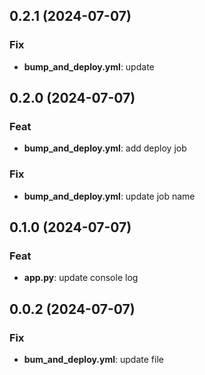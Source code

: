 ## 0.2.1 (2024-07-07)

### Fix

- **bump_and_deploy.yml**: update

## 0.2.0 (2024-07-07)

### Feat

- **bump_and_deploy.yml**: add deploy job

### Fix

- **bump_and_deploy.yml**: update job name

## 0.1.0 (2024-07-07)

### Feat

- **app.py**: update console log

## 0.0.2 (2024-07-07)

### Fix

- **bum_and_deploy.yml**: update file

